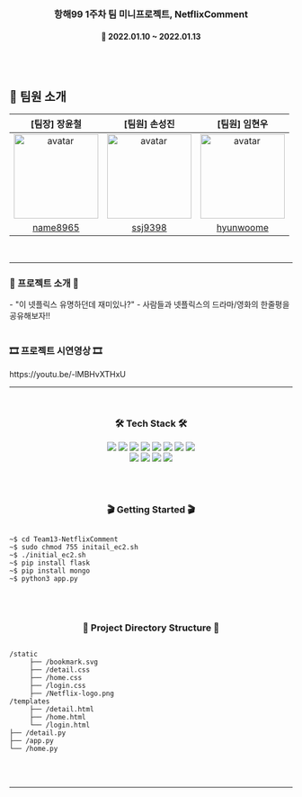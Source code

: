 <h3 align="center"><b>항해99 1주차 팀 미니프로젝트, NetflixComment</b></h3>

<h4 align="center">📆 2022.01.10 ~ 2022.01.13</h4>
<br>
<br>

## 📌 팀원 소개

|[팀장] 장윤철|[팀원] 손성진|[팀원] 임현우|
|:----:|:-----:|:----:|
|<img src="https://avatars.githubusercontent.com/u/46017029?v=4" alt="avatar" height="150px" width="150px" /> | <img src="https://avatars.githubusercontent.com/u/48196352?v=4" alt="avatar" height="150px" width="150px" /> | <img src="https://avatars.githubusercontent.com/u/76833697?v=4" alt="avatar" height="150px" width="150px" /> |
|[name8965](https://github.com/name8965)|[ssj9398](https://github.com/ssj9398)|[hyunwoome](https://github.com/hyunwoome)|

<br>

---

<h3><b>🎫 프로젝트 소개 🎫</b></h3>
- "이 넷플릭스 유명하던데 재미있나?"
- 사람들과 넷플릭스의 드라마/영화의 한줄평을 공유해보자!!
<br><br> 

<h3><b>🎞 프로젝트 시연영상 🎞</b></h3>
https://youtu.be/-lMBHvXTHxU

---

<br>
<h3 align="center"><b>🛠 Tech Stack 🛠</b></h3>
<p align="center">
<img src="https://img.shields.io/badge/javascript-F7DF1E?style=for-the-badge&logo=javascript&logoColor=black">
<img src="https://img.shields.io/badge/jquery-0769AD?style=for-the-badge&logo=jquery&logoColor=white">
<img src="https://img.shields.io/badge/html-E34F26?style=for-the-badge&logo=html5&logoColor=white">
<img src="https://img.shields.io/badge/css-1572B6?style=for-the-badge&logo=css3&logoColor=white">
<img src="https://img.shields.io/static/v1?style=for-the-badge&message=Bootstrap&color=7952B3&logo=Bootstrap&logoColor=FFFFFF&label=">
<img src="https://img.shields.io/badge/github-181717?style=for-the-badge&logo=github&logoColor=white">
<img src="https://img.shields.io/badge/linux-FCC624?style=for-the-badge&logo=linux&logoColor=black">
<img src="https://img.shields.io/badge/aws-232F3E?style=for-the-badge&logo=aws&logoColor=white">
</br>
<img src="https://img.shields.io/badge/Python-F80000?style=for-the-badge&logo=Python&logoColor=white">
<img src="https://img.shields.io/badge/Flask-4FC08D?style=for-the-badge&logo=Flask&logoColor=white">
<img src="https://img.shields.io/badge/Jinja-7952B3?style=for-the-badge&logo=Jinja&logoColor=white">
<img src="https://img.shields.io/badge/MongoDB-61DAFB?style=for-the-badge&logo=MongoDB&logoColor=white">

<br><br>
<h3 align="center"><b>🎬 Getting Started 🎬</b></h3>
<pre>
<code>
~$ cd Team13-NetflixComment
~$ sudo chmod 755 initail_ec2.sh
~$ ./initial_ec2.sh
~$ pip install flask
~$ pip install mongo
~$ python3 app.py
</code>
</pre>

<br>
<h3 align="center"><b>📂 Project Directory Structure 📁</b></h3>
<pre>
<code>
/static
     ├── /bookmark.svg
     ├── /detail.css
     ├── /home.css
     ├── /login.css
     ├── /Netflix-logo.png
/templates
     ├── /detail.html
     ├── /home.html
     └── /login.html
├── /detail.py
├── /app.py
└── /home.py
</code>
</pre>
<br>

---
